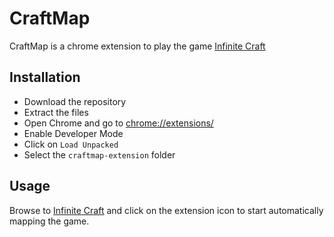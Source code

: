 # CraftMap

CraftMap is a chrome extension to play the game [Infinite Craft](https://neal.fun/infinite-craft/)

## Installation

* Download the repository
* Extract the files
* Open Chrome and go to [ chrome://extensions/ ]( chrome://extensions/ )
* Enable Developer Mode
* Click on `Load Unpacked`
* Select the `craftmap-extension` folder

## Usage

Browse to [Infinite Craft](https://neal.fun/infinite-craft/) and click on the extension
icon to start automatically mapping the game.


